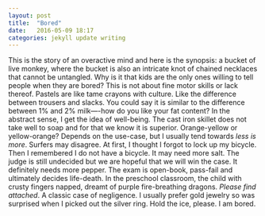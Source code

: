 ```yaml
---
layout: post
title:  "Bored"
date:   2016-05-09 18:17
categories: jekyll update writing
---
```

This is the story of an overactive mind and here is the synopsis: a bucket of live monkey, where the bucket is also an intricate knot of chained necklaces that cannot be untangled. Why is it that kids are the only ones willing to tell people when they are bored? This is not about fine motor skills or lack thereof. Pastels are like tame crayons with culture. Like the difference between trousers and slacks. You could say it is similar to the difference between 1% and 2% milk—-how do you like your fat content? In the abstract sense, I get the idea of well-being. The cast iron skillet does not take well to soap and for that we know it is superior. Orange-yellow or yellow-orange? Depends on the use-case, but I usually tend towards *less is more*. Surfers may disagree. At first, I thought I forgot to lock up my bicycle. Then I remembered I do not have a bicycle. It may need more salt. The judge is still undecided but we are hopeful that we will win the case. It definitely needs more pepper. The exam is open-book, pass-fail and ultimately decides life-death. In the preschool classroom, the child with crusty fingers napped, dreamt of purple fire-breathing dragons. *Please find attached*. A classic case of negligence. I usually prefer gold jewelry so was surprised when I picked out the silver ring. Hold the ice, please. I am bored.    
